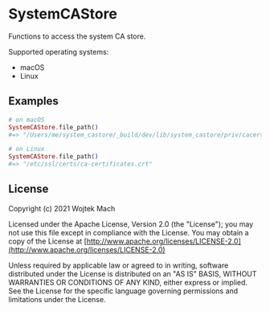 # SystemCAStore

<!-- MDOC !-->

Functions to access the system CA store.

Supported operating systems:

* macOS
* Linux

## Examples

```elixir
# on macOS
SystemCAStore.file_path()
#=> "/Users/me/system_castore/_build/dev/lib/system_castore/priv/cacerts.pem"

# on Linux
SystemCAStore.file_path()
#=> "/etc/ssl/certs/ca-certificates.crt"
```

<!-- MDOC !-->

## License

Copyright (c) 2021 Wojtek Mach

Licensed under the Apache License, Version 2.0 (the "License");
you may not use this file except in compliance with the License.
You may obtain a copy of the License at [http://www.apache.org/licenses/LICENSE-2.0](http://www.apache.org/licenses/LICENSE-2.0)

Unless required by applicable law or agreed to in writing, software
distributed under the License is distributed on an "AS IS" BASIS,
WITHOUT WARRANTIES OR CONDITIONS OF ANY KIND, either express or implied.
See the License for the specific language governing permissions and
limitations under the License.
